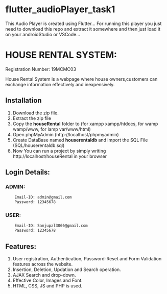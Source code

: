 # flutter_audioPlayer_task1
This Audio Player is created using Flutter...
For running this player you just need to download this repo and extract it somewhere and then just load it on your androidStudio or VSCode...


# HOUSE RENTAL SYSTEM:
Registration Number: 19MCMC03

House Rental System is a webpage where house owners,customers can exchange information effectively and inexpensively.

## Installation
1. Download the zip file.
2. Extract the zip file
3. Copy the **houseRental** folder to (for xampp xampp/htdocs, for wamp wamp/www, for lamp var/www/html)
3. Open phpMyAdmin (http://localhost/phpmyadmin)
4. Create DataBase named **houserentaldb** and import the SQL File (SQL/houserentaldb.sql)
5. Now You can run a project by simply writing http://localhost/houseRental in your browser

## Login Details:
### ADMIN:
```bash
	Email-ID: admin@gmail.com
	Password: 12345678
```
### USER:
```bash
	Email-ID: Sanjupal3066@gmail.com
	Password: 12345678
```
## Features:
1. User registration, Authentication, Password-Reset and Form Validation features across the website.
2. Insertion, Deletion, Updation and Search operation.
3. AJAX Search and drop-down.
4. Effective Color, Images and Font.
5. HTML, CSS, JS and PHP is used.

